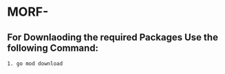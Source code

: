# MORF-


## For Downlaoding the required Packages Use the following Command:
```1. go mod download```